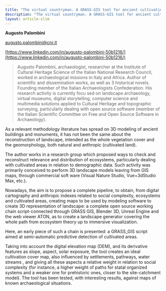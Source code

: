 ```yaml
---
title: "The virtual countryman. A GRASS-GIS tool for ancient cultivation identification"
description: "The virtual countryman. A GRASS-GIS tool for ancient cultivation identification"
layout: article-slim
---
```


**Augusto Palombini**

[augusto.palombini@cnr.it](mailto:augusto.palombini@cnr.it)

[https://www.linkedin.com/in/augusto-palombini-50b1216/](https://www.linkedin.com/in/augusto-palombini-50b1216/)

> Augusto Palombini, archaeologist, researcher at the Institute of Cultural Heritage Science of the Italian National Research Council, worked in archaeological missions in Italy and Africa. Author of scientific and dissemination works, as well as 3 historical novels. Founding member of the Italian Archaeologists Confederation. His research activity is currently focu sed on landscape archaeology, virtual museums, digital storytelling, computer science and multimedia solutions applied to Cultural Heritage and topographic surveying, particularly dealing with open source software (member of the Italian Scientific Committee on Free and Open Source Software in Archaeology).

As a relevant methodology literature has spread on 3D modeling of ancient buildings and monuments, it has not been the same about the reconstruction of landscape, intended as the whole vegetation cover and the geomorphology, both natural and anthropic (cultivated land).

The author works in a research group which proposed ways to check and reconstruct relevance and distribution of ecosystems, particularly dealing with cultivated areas in relation to demographic data. Such activity was primarily conceived to perform 3D landscape models leaving from GIS maps, through commercial soft ware (Visual Nature Studio, Vue+3dStudio Max, etc.).

Nowadays, the aim is to propose a complete pipeline, to obtain, from digital cartography and anthropic indexes related to social complexity, ecosystems and cultivated areas, creating maps to be used by modeling software to create 3D  representation of landscape: a complete open source working chain script-connected through GRASS GIS, Blender 3D, Unreal Engine and the web viewer ATON, as to create a landscape generator covering the whole path from ecosystem theory up to immersive visualization. 

Here, an early piece of such a chain  is presented: a GRASS_GIS script aimed at semi-automatic  predictive detection of cultivated areas. 

Taking into account the digital elevation map (DEM), and its derivative  features as slope, aspect, solar exposure, the tool creates an ideal cultivation cover map, also influenced by settlements, pathways, water streams , and giving all these aspects a relative weight in relation to social complexity (for instance, a higher weight of paths for statal organized systems and a weaker one for prehistoric ones, closer to the site-catchment  model). The tool has been tested, with interesting results, against maps of known archaeological situations.